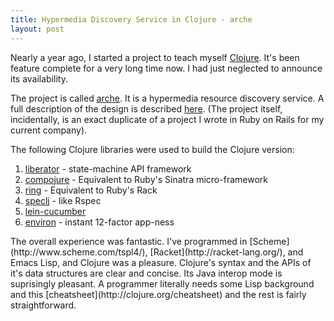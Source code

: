 ```yaml
---
title: Hypermedia Discovery Service in Clojure - arche
layout: post
---
```


Nearly a year ago, I started a project to teach myself
[Clojure](http://clojure.org).  It's been feature complete for a very
long time now. I had just neglected to announce its availability.

The project is called [arche](https://github.com/emacs-helm/helm). It
is a hypermedia resource discovery service. A full description of the
design is described
[here](https://github.com/neomantic/arche/blob/develop/design.md). (The
project itself, incidentally, is an exact duplicate of a project I
wrote in Ruby on Rails for my current company).

The following Clojure libraries were used to build the Clojure version:

1. [liberator](http://clojure-liberator.github.io/liberator/) - state-machine API framework
2. [compojure](https://github.com/weavejester/compojure) - Equivalent to Ruby's Sinatra micro-framework
3. [ring](https://github.com/ring-clojure/ring) - Equivalent to Ruby's Rack
4. [speclj](https://github.com/slagyr/speclj) - like Rspec
5. [lein-cucumber](https://github.com/nilswloka/lein-cucumber)
6. [environ](https://github.com/weavejester/environ) - instant 12-factor app-ness
<p/>
The overall experience was fantastic. I've programmed in  [Scheme](http://www.scheme.com/tspl4/), [Racket](http://racket-lang.org/), and Emacs Lisp, and Clojure was a pleasure. Clojure's syntax and the APIs of it's data structures are clear and concise. Its Java interop mode is suprisingly pleasant. A programmer literally needs some Lisp background and this [cheatsheet](http://clojure.org/cheatsheet) and the rest is fairly straightforward.
